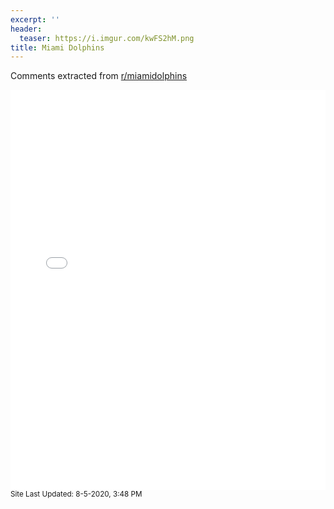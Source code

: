 ```yaml
---
excerpt: ''
header:
  teaser: https://i.imgur.com/kwFS2hM.png
title: Miami Dolphins
---
```


Comments extracted from [r/miamidolphins](https://reddit.com/r/miamidolphins)
<iframe id="igraph" scrolling="no" style="border:none;" seamless="seamless" src="/plots/NFL/MIA.html" height="640" width="100%"></iframe>
<small>Site Last Updated: 8-5-2020, 3:48 PM</small>